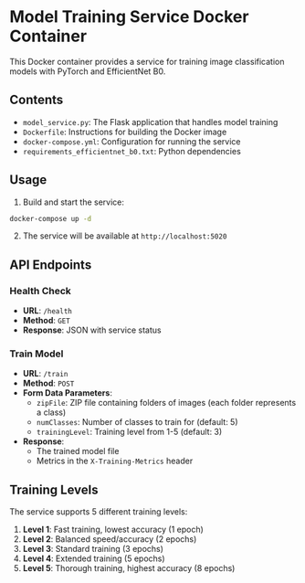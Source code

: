 # Model Training Service Docker Container

This Docker container provides a service for training image classification models with PyTorch and EfficientNet B0.

## Contents

- `model_service.py`: The Flask application that handles model training
- `Dockerfile`: Instructions for building the Docker image
- `docker-compose.yml`: Configuration for running the service
- `requirements_efficientnet_b0.txt`: Python dependencies

## Usage

1. Build and start the service:

```bash
docker-compose up -d
```

2. The service will be available at `http://localhost:5020`

## API Endpoints

### Health Check

- **URL**: `/health`
- **Method**: `GET`
- **Response**: JSON with service status

### Train Model

- **URL**: `/train`
- **Method**: `POST`
- **Form Data Parameters**:
  - `zipFile`: ZIP file containing folders of images (each folder represents a class)
  - `numClasses`: Number of classes to train for (default: 5)
  - `trainingLevel`: Training level from 1-5 (default: 3)
- **Response**: 
  - The trained model file
  - Metrics in the `X-Training-Metrics` header

## Training Levels

The service supports 5 different training levels:

1. **Level 1**: Fast training, lowest accuracy (1 epoch)
2. **Level 2**: Balanced speed/accuracy (2 epochs)
3. **Level 3**: Standard training (3 epochs)
4. **Level 4**: Extended training (5 epochs)
5. **Level 5**: Thorough training, highest accuracy (8 epochs) 